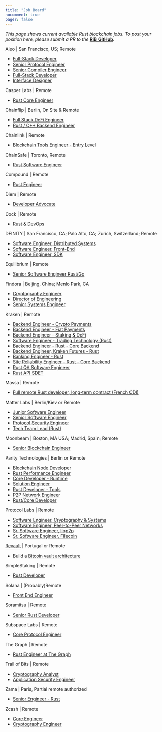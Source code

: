 ```yaml
---
title: "Job Board"
nocomment: true
pager: false
---
```


*This page shows current available Rust blockchain jobs.* 
*To post your position here, please submit a PR to the* 
**[RiB GitHub][rib-job].**

[rib-job]: https://github.com/rust-in-blockchain/rust-in-blockchain/blob/master/content/job-board.md


Aleo | San Francisco, US; Remote
- [Full-Stack Developer](https://aleo.org/jobs/full-stack-developer)
- [Senior Protocol Engineer](https://aleo.org/jobs/senior-protocol-engineer)
- [Senior Compiler Engineer](https://aleo.org/jobs/senior-compiler-engineer)
- [Full-Stack Developer](https://aleo.org/jobs/full-stack-developer)
- [Interface Designer](https://aleo.org/jobs/interface-designer)

Casper Labs | Remote
- [Rust Core Engineer](https://apply.workable.com/casperlabs/j/85A300F063/)

Chainflip | Berlin, On Site & Remote 
- [Full Stack DeFi Engineer](https://angel.co/company/chainflip/jobs/1122890-full-stack-defi-engineer)
- [Rust / C++ Backend Engineer](https://angel.co/company/chainflip/jobs/1162345-rust-c-backend-engineer)

Chainlink | Remote
- [Blockchain Tools Engineer - Entry Level](https://careers.smartcontract.com/o/blockchain-tools-engineer-entry-level)

ChainSafe | Toronto, Remote
- [Rust Software Engineer](https://www.notion.so/chainsafe/Blockchain-Developer-Rust-0d577a2636b84511a5d4efc69454585d)

Compound | Remote
- [Rust Engineer](https://www.crypto-careers.com/jobs/39500671-rust-engineer-at-compound)

Diem | Remote
- [Developer Advocate](https://www.diem.com/en-us/job-board/?gh_jid=4465800002)

Dock | Remote
- [Rust & DevOps](https://www.cryptojobsdaily.com/job/dock-blockchain-developer-rust-devops/)

DFINITY | San Francisco, CA; Palo Alto, CA; Zurich, Switzerland; Remote
- [Software Engineer, Distributed Systems](https://grnh.se/1f702d2e2us)
- [Software Engineer, Front-End](https://grnh.se/b8daa0ed2us)
- [Software Engineer, SDK](https://grnh.se/92e1344b2us)

Equilibrium | Remote
- [Senior Software Engineer Rust/Go](https://www.notion.so/Hiring-Senior-Software-Engineer-Rust-Go-e6c94ccc261f426c80a483c7fc642412)

Findora | Beijing, China; Menlo Park, CA
- [Cryptography Engineer](https://jobs.lever.co/findora/082d76ed-3371-4374-b5f5-25be99df2bdb)
- [Director of Engineering](https://jobs.lever.co/findora/d1981ece-fb53-4b41-96d9-346b1974a7d8)
- [Senior Systems Engineer](https://jobs.lever.co/findora/e89e2e02-622c-41da-a14d-c12d854a25b5)

Kraken | Remote
- [Backend Engineer - Crypto Payments](https://jobs.lever.co/kraken/39031c44-2060-467d-8991-79f23deacbb8)
- [Backend Engineer - Fiat Payments](https://jobs.lever.co/kraken/bd3d0185-eb56-441e-8ceb-5757711dae8c)
- [Backend Engineer - Staking & DeFi](https://jobs.lever.co/kraken/37dbb8c2-b60c-42bd-a98f-0a3fc8657381)
- [Software Engineer - Trading Technology (Rust)](https://jobs.lever.co/kraken/4485f672-dc5f-4e49-a10b-2b0399e28a8d)
- [Backend Engineer - Rust - Core Backend](https://jobs.lever.co/kraken/4019a818-4a7b-46ef-9225-c53c7a7f238c)
- [Backend Engineer, Kraken Futures - Rust](https://jobs.lever.co/kraken/fe1e07f4-6d7c-4f65-9a8f-27cf3b3fd2b1)
- [Banking Engineer - Rust](https://jobs.lever.co/kraken/2863623f-13c9-4f50-992d-7c25736a60f9)
- [Site Reliability Engineer - Rust - Core Backend](https://jobs.lever.co/kraken/1c6b290f-e430-430d-9b40-a258d07686b0)
- [Rust QA Software Engineer](https://jobs.lever.co/kraken/d2c89216-6a99-4351-84ba-95bc9000a767)
- [Rust API SDET](https://jobs.lever.co/kraken/5ec9958a-529c-4bae-89b3-0d1a104cbd81)

Massa | Remote
- [Full remote Rust developer, long-term contract (French CDI)](https://massa.network/#jobs)

Matter Labs | Berlin/Kiev or Remote
- [Junior Software Engineer](https://www.notion.so/Junior-Software-Engineer-2d062b60daf941f792ebac1958244f52)
- [Senior Software Engineer](https://www.notion.so/Senior-Software-Engineer-162f87f441214eb39619f83bdd9b3073)
- [Protocol Security Engineer](https://www.notion.so/Protocol-Security-Engineer-Blockchain-444a7d5f558c412da70c3300815a620a)
- [Tech Team Lead (Rust)](https://www.notion.so/Tech-Team-Lead-Rust-e336a6285c60426f9f95700b2da1beac)

Moonbeam | Boston, MA USA; Madrid, Spain; Remote
- [Senior Blockchain Engineer](https://www.purestake.com/about/careers/openings/?jobId=d2VA-4HA7Iw6)

Parity Technologies | Berlin or Remote 
- [Blockchain Node Developer](https://grnh.se/a070a3c83us)
- [Rust Performance Engineer](https://grnh.se/122d55873us)
- [Core Developer - Runtime](https://grnh.se/87f802f93us)
- [Solution Engineer](https://grnh.se/d7fe278f3us)
- [Rust Developer - Tools](https://grnh.se/e1cc2c0c3us)
- [P2P Network Engineer](https://grnh.se/4e54162d3us)
- [Rust/Core Developer](https://grnh.se/0efc64513us)

Protocol Labs | Remote
- [Software Engineer, Cryptography & Systems](https://jobs.lever.co/protocol/9afbc1c9-8b3b-4c03-856d-6b0cb5518eaa)
- [Software Engineer, Peer-to-Peer Networks](https://jobs.lever.co/protocol/e4a469e4-c420-4ae5-acea-44c33a03dbd2)
- [Sr. Software Engineer, libp2p](https://jobs.lever.co/protocol/8c03a123-4890-4265-96e1-0427bd7ec193)
- [Sr. Software Engineer, Filecoin](https://jobs.lever.co/protocol/3490e571-4d47-487e-a47f-b02f08668290)

[Revault](mailto:darosior@protonmail.com) | Portugal or Remote
- Build a [Bitcoin vault architecture](https://github.com/re-vault/practical-revault/blob/master/revault.pdf)

SimpleStaking | Remote
- [Rust Developer](https://stackoverflow.com/jobs/382213/rust-developer-100-remote-simplestakingcom-ltd)

Solana | (Probably)Remote
- [Front End Engineer](https://solana.com/frontend-eng-jd.pdf)

Soramitsu | Remote
- [Senior Rust Developer](https://soramitsu.freshteam.com/jobs/ifK-X2sHqXp6/rust-developer-senior-remote)

Subspace Labs | Remote
- [Core Protocol Engineer](https://jobs.lever.co/subspacelabs/7f6a654b-60a8-4740-aa19-36b9f7a9e624?lever-origin=applied&lever-source%5B%5D=Rust%20in%20Blockchain)

The Graph | Remote
- [Rust Engineer at The Graph](https://thegraph.com/jobs/rust-engineer)
 
Trail of Bits | Remote
- [Cryptography Analyst](https://jobs.lever.co/trailofbits/56af8506-3205-4c7b-b28d-ba8292bd1a47)
- [Application Security Engineer](https://jobs.lever.co/trailofbits/8b7f7fc1-efb0-4e89-b406-784c3a2d77e4)

Zama | Paris, Partial remote authorized
- [Senior Engineer - Rust](https://www.welcometothejungle.com/en/companies/zama/jobs/senior-engineer-rust_paris)

Zcash | Remote
- [Core Engineer](https://www.zfnd.org/blog/opening-core-engineer/)
- [Cryptography Engineer](https://www.zfnd.org/blog/open-position-cryptography-engineer/)
